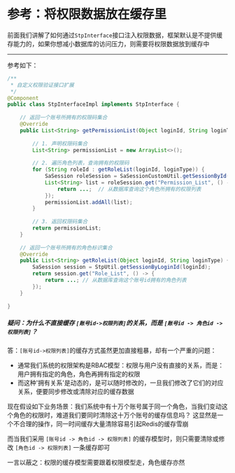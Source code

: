 # 参考：将权限数据放在缓存里
前面我们讲解了如何通过`StpInterface`接口注入权限数据，框架默认是不提供缓存能力的，如果你想减小数据库的访问压力，则需要将权限数据放到缓存中

--- 

参考如下：
``` java
/**
 * 自定义权限验证接口扩展 
 */
@Component  
public class StpInterfaceImpl implements StpInterface {
    
	// 返回一个账号所拥有的权限码集合 
    @Override
    public List<String> getPermissionList(Object loginId, String loginType) {
    	
    	// 1. 声明权限码集合
    	List<String> permissionList = new ArrayList<>();
    	
    	// 2. 遍历角色列表，查询拥有的权限码 
    	for (String roleId : getRoleList(loginId, loginType)) {
    		SaSession roleSession = SaSessionCustomUtil.getSessionById("role-" + roleId);
    		List<String> list = roleSession.get("Permission_List", () -> {
    			return ...;	 // 从数据库查询这个角色所拥有的权限列表  
    		});
    		permissionList.addAll(list);
    	}
    	
    	// 3. 返回权限码集合
    	return permissionList;
    }
	
    // 返回一个账号所拥有的角色标识集合 
    @Override
    public List<String> getRoleList(Object loginId, String loginType) {
    	SaSession session = StpUtil.getSessionByLoginId(loginId);
    	return session.get("Role_List", () -> {
    		return ...; // 从数据库查询这个账号id拥有的角色列表 
    	});
    }
	
}
```

##### 疑问：为什么不直接缓存 `[账号id->权限列表]`的关系，而是 `[账号id -> 角色id -> 权限列表]`？

<!-- ``` java
// 在一个账号登录时写入其权限数据
RedisUtil.setValue("账号id", <权限列表>);

// 然后在`StpInterface`接口中，如下方式获取
List<String> list = RedisUtil.getValue("账号id");
``` -->

答：`[账号id->权限列表]`的缓存方式虽然更加直接粗暴，却有一个严重的问题：

- 通常我们系统的权限架构是RBAC模型：权限与用户没有直接的关系，而是：用户拥有指定的角色，角色再拥有指定的权限
- 而这种'拥有关系'是动态的，是可以随时修改的，一旦我们修改了它们的对应关系，便要同步修改或清除对应的缓存数据 

现在假设如下业务场景：我们系统中有十万个账号属于同一个角色，当我们变动这个角色的权限时，难道我们要同时清除这十万个账号的缓存信息吗？
这显然是一个不合理的操作，同一时间缓存大量清除容易引起Redis的缓存雪崩

而当我们采用 `[账号id -> 角色id -> 权限列表]` 的缓存模型时，则只需要清除或修改 `[角色id -> 权限列表]` 一条缓存即可 

一言以蔽之：权限的缓存模型需要跟着权限模型走，角色缓存亦然 


